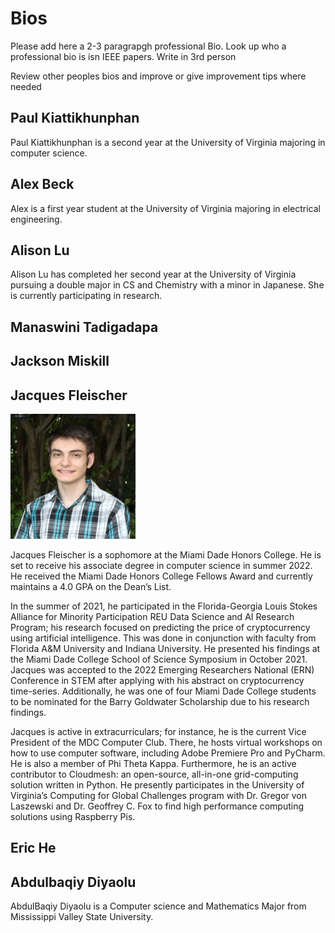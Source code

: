 # Bios

Please add here a 2-3 paragrapgh professional Bio. Look up who a professional bio is isn IEEE papers. Write in 3rd person

Review other peoples bios and improve or give improvement tips where needed

## Paul Kiattikhunphan

Paul Kiattikhunphan is a second year at the University of Virginia majoring in computer science. 

## Alex Beck

Alex is a first year student at the University of Virginia
majoring in electrical engineering.



## Alison Lu

Alison Lu has completed her second year at the University of Virginia pursuing a
double major in CS and Chemistry with a minor in Japanese.
She is currently participating in research.

## Manaswini Tadigadapa

## Jackson Miskill

## Jacques Fleischer

![Jacques's Picture](project/images/bio/jacques.jpg)

Jacques Fleischer is a sophomore at the Miami Dade Honors College. 
He is set to receive his associate degree in computer science in 
summer 2022. He received the Miami Dade Honors College Fellows 
Award and currently maintains a 4.0 GPA on the Dean’s List.

In the summer of 2021, he participated in the Florida-Georgia 
Louis Stokes Alliance for Minority Participation REU Data
Science and AI Research Program; his research focused on 
predicting the price of cryptocurrency using artificial
intelligence. This was done in conjunction with faculty from 
Florida A&M University and Indiana University. He presented
his findings at the Miami Dade College School of Science 
Symposium in October 2021. Jacques was accepted to the 2022
Emerging Researchers National (ERN) Conference in STEM after 
applying with his abstract on cryptocurrency time-series.
Additionally, he was one of four Miami Dade College students 
to be nominated for the Barry Goldwater Scholarship due to
his research findings.

Jacques is active in extracurriculars; for instance, he is the 
current Vice President of the MDC Computer Club. There, he hosts 
virtual workshops on how to use computer software, including 
Adobe Premiere Pro and PyCharm. He is also a member of Phi Theta 
Kappa. Furthermore, he is an active contributor to Cloudmesh: an 
open-source, all-in-one grid-computing solution written in 
Python. He presently participates in the University of Virginia’s 
Computing for Global Challenges program with Dr. 
Gregor von Laszewski and Dr. Geoffrey C. Fox to find high 
performance computing solutions using Raspberry Pis.

## Eric He

## Abdulbaqiy Diyaolu

AbdulBaqiy Diyaolu is a Computer science and Mathematics Major from
Mississippi Valley State University.

